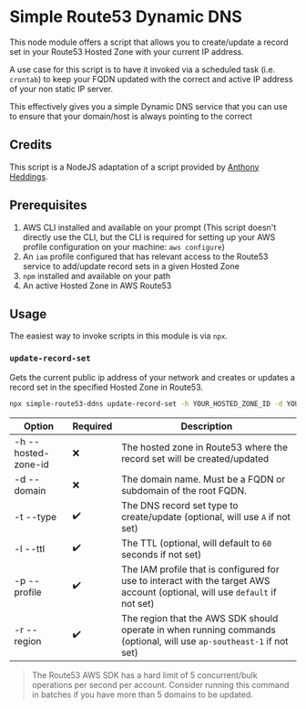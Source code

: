 # Simple Route53 Dynamic DNS

This node module offers a script that allows you to create/update a record set in your Route53 Hosted Zone with your current IP address.

A use case for this script is to have it invoked via a scheduled task (i.e. `crontab`) to keep your FQDN updated with the correct and active IP address of your non static IP server.

This effectively gives you a simple Dynamic DNS service that you can use to ensure that your domain/host is always pointing to the correct 

## Credits

This script is a NodeJS adaptation of a script provided by [Anthony Heddings](https://www.cloudsavvyit.com/3103/how-to-roll-your-own-dynamic-dns-with-aws-route-53/).

## Prerequisites

1. AWS CLI installed and available on your prompt (This script doesn't directly use the CLI, but the CLI is required for setting up your AWS profile configuration on your machine: `aws configure`)
2. An `iam` profile configured that has relevant access to the Route53 service to add/update record sets in a given Hosted Zone 
3. `npm` installed and available on your path
4. An active Hosted Zone in AWS Route53

## Usage

The easiest way to invoke scripts in this module is via `npx`.

### `update-record-set`

Gets the current public ip address of your network and creates or updates a record set in the specified Hosted Zone in Route53.

```bash
npx simple-route53-ddns update-record-set -h YOUR_HOSTED_ZONE_ID -d YOUR_DOMAIN_NAME_1 YOUR_DOMAIN_NAME_2 [-t RECORD_SET_TYPE -l TTL -p YOUR_IAM_PROFILE -r YOUR_AWS_REGION]
```

| Option              | Required           | Description                                                                                                                  |
| ------------------- | ------------------ | ---------------------------------------------------------------------------------------------------------------------------- |
| -h --hosted-zone-id | :x:                | The hosted zone in Route53 where the record set will be created/updated                                                      |
| -d --domain         | :x:                | The domain name. Must be a FQDN or subdomain of the root FQDN.                                                               |
| -t --type           | :heavy_check_mark: | The DNS record set type to create/update (optional, will use `A` if not set)                                                 |
| -l --ttl            | :heavy_check_mark: | The TTL (optional, will default to `60` seconds if not set)                                                                  |
| -p --profile        | :heavy_check_mark: | The IAM profile that is configured for use to interact with the target AWS account (optional, will use `default` if not set) |
| -r --region         | :heavy_check_mark: | The region that the AWS SDK should operate in when running commands (optional, will use `ap-southeast-1` if not set)         |
> The Route53 AWS SDK has a hard limit of 5 concurrent/bulk operations per second per account. Consider running this command in batches if you have more than 5 domains to be updated.